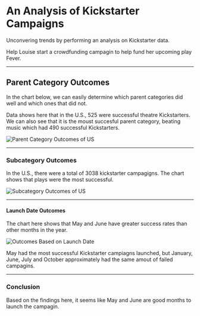 # An Analysis of Kickstarter Campaigns

Unconvering trends by performing an analysis on Kickstarter data.  

Help Louise start a crowdfunding campagin to help fund her upcoming play Fever.

---

## Parent Category Outcomes  

In the chart below, we can easily determine which parent categories did well and which ones that did not. 

Data shows here that in the U.S., 525 were successful theatre Kickstarters. We can also see that it is the moust succesful parent category, beating music which had 490 successful Kickstarters. 

![Parent Category Outcomes of US](https://user-images.githubusercontent.com/80054925/111082284-702f9880-84d5-11eb-8ae2-1fbd7d2d2af8.png)

---

### Subcategory Outcomes

In the U.S., there were a total of 3038 kickstarter campagigns. The chart shows that plays were the most successful.

![Subcategory Outcomes of US](https://user-images.githubusercontent.com/80054925/111082816-390eb680-84d8-11eb-999f-2ed590d7f57b.png)

---

#### Launch Date Outcomes

The chart here shows that May and June have greater success rates than other months in the year.  

![Outcomes Based on Launch Date](https://user-images.githubusercontent.com/80054925/111083384-52653200-84db-11eb-8b78-c61014b4d35b.png)

May had the most successful Kickstarter campiagns launched, but January, June, July and October approximately had the same amout of failed campagins. 

---

### Conclusion 

Based on the findings here, it seems like May and June are good months to launch the campagin. 
